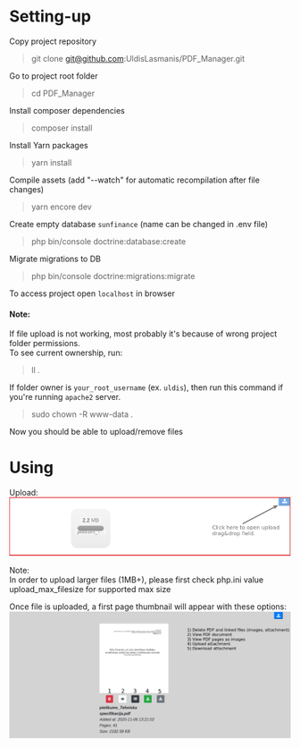 # Setting-up
Copy project repository
> git clone git@github.com:UldisLasmanis/PDF_Manager.git 

Go to project root folder
> cd PDF_Manager

Install composer dependencies
> composer install

Install Yarn packages
> yarn install

Compile assets (add "--watch" for automatic recompilation after file changes)
> yarn encore dev

Create empty database `sunfinance` (name can be changed in .env file)
> php bin/console doctrine:database:create

Migrate migrations to DB
> php bin/console doctrine:migrations:migrate

To access project open `localhost` in browser

#### Note:  
If file upload is not working, most probably it's because of wrong project folder permissions.  
To see current ownership, run: 
> ll .

If folder owner is `your_root_username` (ex. `uldis`), then run this command if you're running `apache2` server.  
> sudo chown -R www-data .

Now you should be able to upload/remove files


# Using
Upload:  
![alt text](https://github.com/UldisLasmanis/PDF_Manager/blob/master/public/instructions/upload_instructions.png?raw=true)

Note:  
In order to upload larger files (1MB+), please first check php.ini value 
upload_max_filesize for supported max size

Once file is uploaded, a first page thumbnail will appear with these options: 
![alt text](https://github.com/UldisLasmanis/PDF_Manager/blob/master/public/instructions/button_instructions.png?raw=true)

